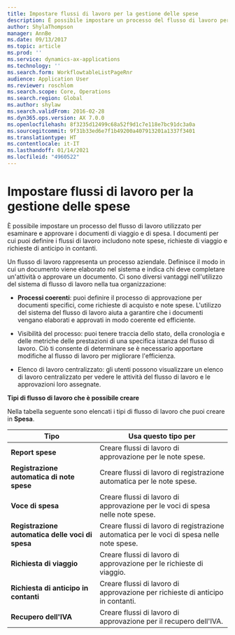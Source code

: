 ```yaml
---
title: Impostare flussi di lavoro per la gestione delle spese
description: È possibile impostare un processo del flusso di lavoro per esaminare e approvare i documenti di viaggio e di spesa.
author: ShylaThompson
manager: AnnBe
ms.date: 09/13/2017
ms.topic: article
ms.prod: ''
ms.service: dynamics-ax-applications
ms.technology: ''
ms.search.form: WorkflowtableListPageRnr
audience: Application User
ms.reviewer: roschlom
ms.search.scope: Core, Operations
ms.search.region: Global
ms.author: shylaw
ms.search.validFrom: 2016-02-28
ms.dyn365.ops.version: AX 7.0.0
ms.openlocfilehash: 8f3235d12499c68a52f9d1c7e118e7bc91dc3a0a
ms.sourcegitcommit: 9f31b33ed6e7f1b49200a407913201a1337f3401
ms.translationtype: HT
ms.contentlocale: it-IT
ms.lasthandoff: 01/14/2021
ms.locfileid: "4960522"
---
```

# <a name="set-up-expense-management-workflows"></a>Impostare flussi di lavoro per la gestione delle spese

È possibile impostare un processo del flusso di lavoro utilizzato per esaminare e approvare i documenti di viaggio e di spesa. I documenti per cui puoi definire i flussi di lavoro includono note spese, richieste di viaggio e richieste di anticipo in contanti.

Un flusso di lavoro rappresenta un processo aziendale. Definisce il modo in cui un documento viene elaborato nel sistema e indica chi deve completare un'attività o approvare un documento. Ci sono diversi vantaggi nell'utilizzo del sistema di flusso di lavoro nella tua organizzazione:

-   **Processi coerenti**: puoi definire il processo di approvazione per documenti specifici, come richieste di acquisto e note spese. L'utilizzo del sistema del flusso di lavoro aiuta a garantire che i documenti vengano elaborati e approvati in modo coerente ed efficiente.

-   Visibilità del processo: puoi tenere traccia dello stato, della cronologia e delle metriche delle prestazioni di una specifica istanza del flusso di lavoro. Ciò ti consente di determinare se è necessario apportare modifiche al flusso di lavoro per migliorare l'efficienza.

-   Elenco di lavoro centralizzato: gli utenti possono visualizzare un elenco di lavoro centralizzato per vedere le attività del flusso di lavoro e le approvazioni loro assegnate. 

**Tipi di flusso di lavoro che è possibile creare**

Nella tabella seguente sono elencati i tipi di flusso di lavoro che puoi creare in **Spesa**.


|              <strong>Tipo</strong>              |                   <strong>Usa questo tipo per</strong>                   |
|-------------------------------------------------|-----------------------------------------------------------------------|
|         <strong>Report spese</strong>         |            Creare flussi di lavoro di approvazione per le note spese.             |
|  <strong>Registrazione automatica di note spese</strong>   |        Creare flussi di lavoro di registrazione automatica per le note spese.        |
|       <strong>Voce di spesa</strong>        |     Creare flussi di lavoro di approvazione per le voci di spesa nelle note spese.      |
| <strong>Registrazione automatica delle voci di spesa</strong> | Creare flussi di lavoro di registrazione automatica per le voci di spesa nelle note spese. |
|       <strong>Richiesta di viaggio</strong>       |          Creare flussi di lavoro di approvazione per le richieste di viaggio.           |
|      <strong>Richiesta di anticipo in contanti</strong>      |         Creare flussi di lavoro di approvazione per richieste di anticipo in contanti.          |
|        <strong>Recupero dell'IVA</strong>        | Creare flussi di lavoro di approvazione per il recupero dell'IVA.  |

